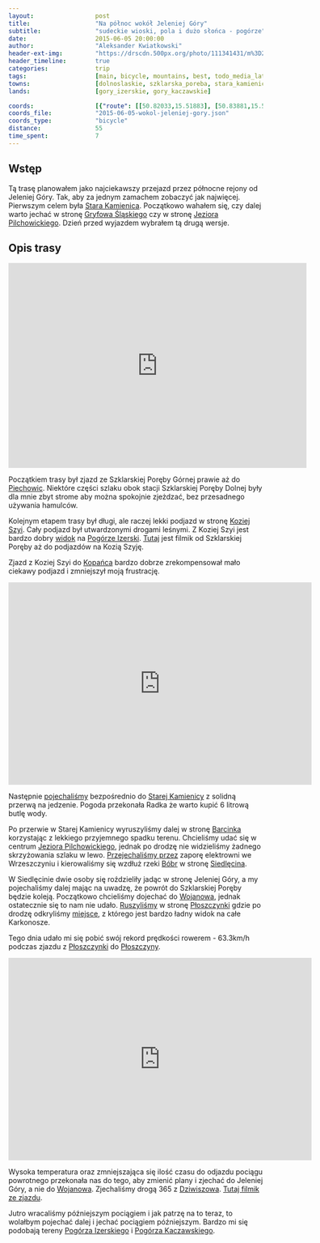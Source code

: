 ```yaml
---
layout:                 post
title:                  "Na północ wokół Jeleniej Góry"
subtitle:               "sudeckie wioski, pola i dużo słońca - pogórze"
date:                   2015-06-05 20:00:00
author:                 "Aleksander Kwiatkowski"
header-ext-img:         "https://drscdn.500px.org/photo/111341431/m%3D2048/21998e31cabd789f8e72f4a96fa60cff"
header_timeline:        true
categories:             trip
tags:                   [main, bicycle, mountains, best, todo_media_later]
towns:                  [dolnoslaskie, szklarska_poreba, stara_kamienica, jezow_sudecki, jelenia_gora]
lands:                  [gory_izerskie, gory_kaczawskie]

coords:                 [{"route": [[50.82033,15.51883], [50.83881,15.52021], [50.85334,15.57076], [50.87073,15.52141], [50.88692,15.54844], [50.91593,15.57265], [50.94358,15.60080], [50.94458,15.68758], [50.96475,15.73779], [50.94171,15.79435], [50.90920,15.75023], [50.90265,15.75573]], "type": "bicycle"}]
coords_file:            "2015-06-05-wokol-jeleniej-gory.json"
coords_type:            "bicycle"
distance:               55
time_spent:             7
---
```


[route]:                        https://www.strava.com/activities/318922776

[wiki-stara-kamienica]:         http://pl.wikipedia.org/wiki/Stara_Kamienica
[wiki-gryfow-slaski]:           http://pl.wikipedia.org/wiki/Gryf%C3%B3w_%C5%9Al%C4%85ski
[wiki-pilchowickie]:            http://pl.wikipedia.org/wiki/Jezioro_Pilchowickie
[wiki-piechowice]:              http://pl.wikipedia.org/wiki/Piechowice
[wiki-kozia-szyja]:             http://pl.wikipedia.org/wiki/Kozia_Szyja
[wiki-kopaniec]:                http://pl.wikipedia.org/wiki/Kopaniec_(wojew%C3%B3dztwo_dolno%C5%9Bl%C4%85skie)
[wiki-barcinek]:                http://pl.wikipedia.org/wiki/Barcinek_(wojew%C3%B3dztwo_dolno%C5%9Bl%C4%85skie)
[wiki-bobr]:                    http://pl.wikipedia.org/wiki/B%C3%B3br_(dop%C5%82yw_Odry)
[wiki-siedlecin]:               http://pl.wikipedia.org/wiki/Siedl%C4%99cin
[wiki-wojanow]:                 http://pl.wikipedia.org/wiki/Wojan%C3%B3w
[wiki-ploszczynka]:             http://pl.wikipedia.org/wiki/P%C5%82oszczynka
[wiki-ploszczyna]:              http://pl.wikipedia.org/wiki/P%C5%82oszczyna
[wiki-dziwiszow]:               http://pl.wikipedia.org/wiki/Dziwisz%C3%B3w
[wiki-pogorze-izerskie]:        https://pl.wikipedia.org/wiki/Pog%C3%B3rze_Izerskie
[wiki-pogorze-kaczawskie]:      https://pl.wikipedia.org/wiki/Pog%C3%B3rze_Kaczawskie

[ump-ploszczynka]:              http://mapa.ump.waw.pl/ump-www/?zoom=14&lat=50.94867&lon=15.70531&layers=B000000FFFFTFF&mlat=50.94867&mlon=15.70531

[panoramio-kozia-szyja]:        http://www.panoramio.com/photo/120379461

[vimeo-1]:                      https://vimeo.com/130319346
[vimeo-2]:                      https://vimeo.com/130551453
[vimeo-3]:                      https://vimeo.com/130551454
[vimeo-4]:                      https://vimeo.com/130575651
[vimeo-5]:                      https://vimeo.com/130582477
[vimeo-6]:                      https://vimeo.com/130620133
[vimeo-7]:                      https://vimeo.com/130626295


Wstęp
-----

Tą trasę planowałem jako najciekawszy przejazd przez północne rejony od Jeleniej Góry. Tak, aby
za jednym zamachem zobaczyć jak najwięcej. Pierwszym celem była [Stara Kamienica][wiki-stara-kamienica].
Początkowo wahałem się, czy dalej warto jechać w stronę [Gryfowa Śląskiego][wiki-gryfow-slaski] czy
w stronę [Jeziora Pilchowickiego][wiki-pilchowickie]. Dzień przed wyjazdem wybrałem tą drugą wersje.

Opis trasy
----------

<iframe height='405' width='590' frameborder='0' allowtransparency='true' scrolling='no' src='https://www.strava.com/activities/318922776/embed/144e3bb623ea434a0808698e7405d5f87ca26c1f'></iframe>

Początkiem trasy był zjazd ze Szklarskiej Poręby Górnej prawie aż do [Piechowic][wiki-piechowice].
Niektóre części szlaku obok stacji Szklarskiej Poręby Dolnej były dla mnie zbyt strome aby można
spokojnie zjeżdzać, bez przesadnego używania hamulców.

Kolejnym etapem trasy był długi, ale raczej lekki podjazd w stronę [Koziej Szyi][wiki-kozia-szyja].
Cały podjazd był utwardzonymi drogami leśnymi. Z Koziej Szyi jest bardzo dobry [widok][panoramio-kozia-szyja] na
[Pogórze Izerski][wiki-pogorze-izerskie]. [Tutaj][vimeo-1] jest filmik od Szklarskiej Poręby aż do podjazdów na Kozią Szyję.

Zjazd z Koziej Szyi do [Kopańca][wiki-kopaniec] bardzo dobrze zrekompensował mało ciekawy podjazd
i zmniejszył moją frustrację.

<div class="vimeo"><iframe src='http://player.vimeo.com/video/130551453' width="600" height="400" frameborder="0" webkitAllowFullScreen mozallowfullscreen allowFullScreen> </iframe></div>


Następnie [pojechaliśmy][vimeo-3] bezpośrednio do [Starej Kamienicy][wiki-stara-kamienica] z solidną przerwą na jedzenie.
Pogoda przekonała Radka że warto kupić 6 litrową butlę wody.

Po przerwie w Starej Kamienicy wyruszyliśmy dalej w stronę [Barcinka][wiki-barcinek] korzystając z lekkiego
przyjemnego spadku terenu. Chcieliśmy udać się w centrum [Jeziora Pilchowickiego][wiki-pilchowickie], jednak
po drodzę nie widzieliśmy żadnego skrzyżowania szlaku w lewo. [Przejechaliśmy przez][vimeo-4] zaporę elektrowni we
Wrzeszczyniu i kierowaliśmy się wzdłuż
rzeki [Bóbr][wiki-bobr] w stronę [Siedlęcina][wiki-siedlecin].

W Siedlęcinie dwie osoby się roździeliły jadąc w stronę Jeleniej Góry, a my pojechaliśmy dalej mając
na uwadzę, że powrót do Szklarskiej Poręby będzie koleją. Początkowo chcieliśmy dojechać do [Wojanowa][wiki-wojanow],
jednak ostatecznie się to nam nie udało. [Ruszyliśmy][vimeo-5] w stronę [Płoszczynki][wiki-ploszczynka] gdzie po drodzę
odkryliśmy [miejsce][ump-ploszczynka], z którego jest bardzo ładny widok na całe Karkonosze.


Tego dnia udało mi się pobić swój rekord prędkości rowerem - 63.3km/h podczas zjazdu z [Płoszczynki][wiki-ploszczynka] do
[Płoszczyny][wiki-ploszczyna].

<div class="vimeo"><iframe src='http://player.vimeo.com/video/130620133' width="600" height="400" frameborder="0" webkitAllowFullScreen mozallowfullscreen allowFullScreen> </iframe></div>

Wysoka temperatura oraz zmniejszająca się ilość czasu do odjazdu pociągu powrotnego przekonała
nas do tego, aby zmienić plany i zjechać do Jeleniej Góry, a nie do [Wojanowa][wiki-wojanow]. Zjechaliśmy
drogą 365 z [Dziwiszowa][wiki-dziwiszow]. [Tutaj filmik ze zjazdu][vimeo-7].

Jutro wracaliśmy późniejszym pociągiem i jak patrzę na to teraz, to wolałbym pojechać dalej i jechać pociągiem
późniejszym. Bardzo mi się podobają tereny [Pogórza Izerskiego][wiki-pogorze-izerskie] i
[Pogórza Kaczawskiego][wiki-pogorze-kaczawskie].
